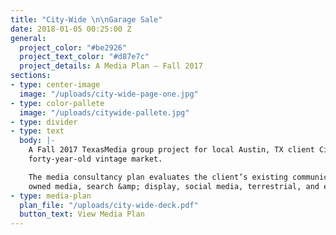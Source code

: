 ```yaml
---
title: "City-Wide \n\nGarage Sale"
date: 2018-01-05 00:25:00 Z
general:
  project_color: "#be2926"
  project_text_color: "#d87e7c"
  project_details: A Media Plan – Fall 2017
sections:
- type: center-image
  image: "/uploads/city-wide-page-one.jpg"
- type: color-pallete
  image: "/uploads/citywide-pallete.jpg"
- type: divider
- type: text
  body: |-
    A Fall 2017 TexasMedia group project for local Austin, TX client City-Wide Garage Sale, a
    forty-year-old vintage market.

    The media consultancy plan evaluates the client’s existing communication efforts and proposes
    owned media, search &amp; display, social media, terrestrial, and eCommerce recommendations.
- type: media-plan
  plan_file: "/uploads/city-wide-deck.pdf"
  button_text: View Media Plan
---
```


